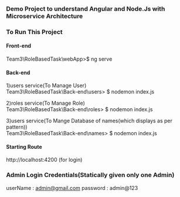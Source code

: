 ### Demo Project to understand Angular and Node.Js with Microservice Architecture

### To Run This Project

#### Front-end

Team3\RoleBasedTask\webApp>$ ng serve

#### Back-end

1)users service(To Manage User)<br/>
Team3\RoleBasedTask\Back-end\users> $ nodemon index.js<br/>

2)roles service(To Manage Role)<br/>
Team3\RoleBasedTask\Back-end\roles> $ nodemon index.js<br/>

3)users service(To Mange Database of names(which displays as per pattern))<br/>
Team3\RoleBasedTask\Back-end\names> $ nodemon index.js<br/>

#### Starting Route

http://localhost:4200 (for login)<br/>

### Admin Login Credentials(Statically given only one Admin)

userName : admin@gmail.com
password : admin@123